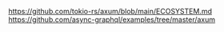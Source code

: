 https://github.com/tokio-rs/axum/blob/main/ECOSYSTEM.md
https://github.com/async-graphql/examples/tree/master/axum
